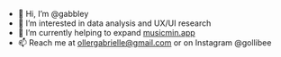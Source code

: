 - 👋 Hi, I’m @gabbley
- 👀 I’m interested in data analysis and UX/UI research
- 🌱 I’m currently helping to expand [musicmin.app](musicmin.app)
- 📫 Reach me at ollergabrielle@gmail.com or on Instagram @gollibee

<!---
gabbley/gabbley is a ✨ special ✨ repository because its `README.md` (this file) appears on your GitHub profile.
You can click the Preview link to take a look at your changes.
--->
